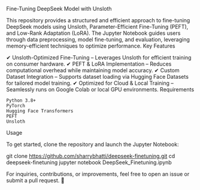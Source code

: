 Fine-Tuning DeepSeek Model with Unsloth

This repository provides a structured and efficient approach to fine-tuning DeepSeek models using Unsloth, Parameter-Efficient Fine-Tuning (PEFT), and Low-Rank Adaptation (LoRA). The Jupyter Notebook guides users through data preprocessing, model fine-tuning, and evaluation, leveraging memory-efficient techniques to optimize performance.
Key Features

✔ Unsloth-Optimized Fine-Tuning – Leverages Unsloth for efficient training on consumer hardware.
✔ PEFT & LoRA Implementation – Reduces computational overhead while maintaining model accuracy.
✔ Custom Dataset Integration – Supports dataset loading via Hugging Face Datasets for tailored model training.
✔ Optimized for Cloud & Local Training – Seamlessly runs on Google Colab or local GPU environments.
Requirements

    Python 3.8+
    PyTorch
    Hugging Face Transformers
    PEFT
    Unsloth

Usage

To get started, clone the repository and launch the Jupyter Notebook:

git clone https://github.com/sharrybhatti/deepseek-finetuning.git
cd deepseek-finetuning
jupyter notebook DeepSeek_Finetuning.ipynb

For inquiries, contributions, or improvements, feel free to open an issue or submit a pull request. 🚀
